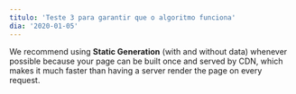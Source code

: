 ```yaml
---
titulo: 'Teste 3 para garantir que o algoritmo funciona'
dia: '2020-01-05'
---
```


We recommend using **Static Generation** (with and without data) whenever possible because your page can be built once and served by CDN, which makes it much faster than having a server render the page on every request.